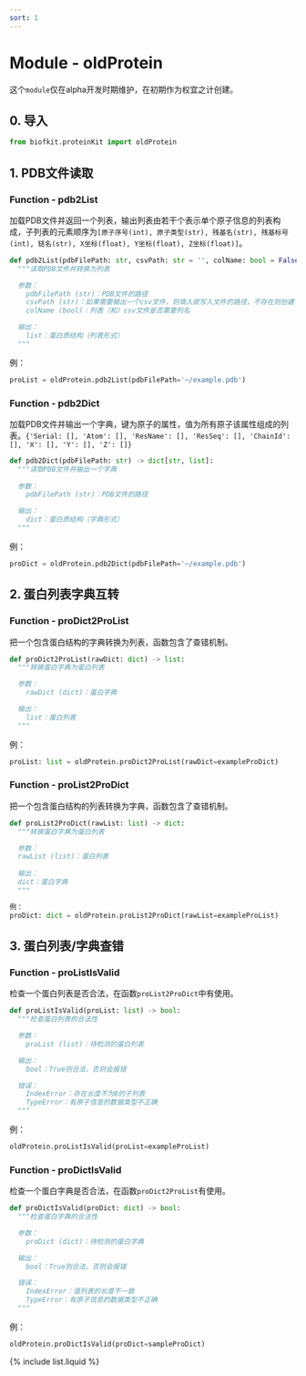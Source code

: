 ```yaml
---
sort: 1
---
```


# Module - oldProtein

这个`module`仅在alpha开发时期维护，在初期作为权宜之计创建。

## 0. 导入
```python
from biofkit.proteinKit import oldProtein
```

## 1. PDB文件读取
### Function - pdb2List
加载PDB文件并返回一个列表，输出列表由若干个表示单个原子信息的列表构成，子列表的元素顺序为`[原子序号(int), 原子类型(str), 残基名(str), 残基标号(int), 链名(str), X坐标(float), Y坐标(float), Z坐标(float)]`。
```python
def pdb2List(pdbFilePath: str, csvPath: str = '', colName: bool = False) -> list[list[int, str, str, int, str, float, float, float]]:
  """读取PDB文件并转换为列表

  参数：
    pdbFilePath (str)：PDB文件的路径
    csvPath (str)：如果需要输出一个csv文件，则填入欲写入文件的路径，不存在则创建
    colName (bool)：列表（和）csv文件是否需要列名

  输出：
    list：蛋白质结构（列表形式）
  """
```

例：
```python
proList = oldProtein.pdb2List(pdbFilePath='~/example.pdb')
```

### Function - pdb2Dict
加载PDB文件并输出一个字典，键为原子的属性，值为所有原子该属性组成的列表。`{'Serial: [], 'Atom': [], 'ResName': [], 'ResSeq': [], 'ChainId': [], 'X': [], 'Y': [], 'Z': []}`
```python
def pdb2Dict(pdbFilePath: str) -> dict[str, list]:
  """读取PDB文件并输出一个字典
  
  参数：
    pdbFilePath (str)：PDB文件的路径

  输出：
    dict：蛋白质结构（字典形式）
  """
```

例：
```python
proDict = oldProtein.pdb2Dict(pdbFilePath='~/example.pdb')
```

## 2. 蛋白列表字典互转
### Function - proDict2ProList
把一个包含蛋白结构的字典转换为列表，函数包含了查错机制。
```python
def proDict2ProList(rawDict: dict) -> list:
  """转换蛋白字典为蛋白列表

  参数：
    rawDict (dict)：蛋白字典

  输出：
    list：蛋白列表
  """
```
例：
```python
proList: list = oldProtein.proDict2ProList(rawDict=exampleProDict)
```
### Function - proList2ProDict
把一个包含蛋白结构的列表转换为字典，函数包含了查错机制。
```python
def proList2ProDict(rawList: list) -> dict:
  """转换蛋白字典为蛋白列表

  参数：
  rawList (list)：蛋白列表
  
  输出：
  dict：蛋白字典
  """
```

```python
例：
proDict: dict = oldProtein.proList2ProDict(rawList=exampleProList)
```

## 3. 蛋白列表/字典查错
### Function - proListIsValid
检查一个蛋白列表是否合法，在函数`proList2ProDict`中有使用。
```python
def proListIsValid(proList: list) -> bool:
  """检查蛋白列表的合法性

  参数：
    proList (list)：待检测的蛋白列表

  输出：
    bool：True则合法，否则会报错

  错误：
    IndexError：存在长度不为8的子列表
    TypeError：有原子信息的数据类型不正确
  """
```

例：
```python
oldProtein.proListIsValid(proList=exampleProList)
```

### Function - proDictIsValid
检查一个蛋白字典是否合法，在函数`proDict2ProList`有使用。
```python
def proDictIsValid(proDict: dict) -> bool:
  """检查蛋白字典的合法性

  参数：
    proDict (dict)：待检测的蛋白字典

  输出：
    bool：True则合法，否则会报错

  错误：
    IndexError：值列表的长度不一致
    TypeError：有原子信息的数据类型不正确
  """
```

例：
```python
oldProtein.proDictIsValid(proDict=sampleProDict)
```
{% include list.liquid %}
